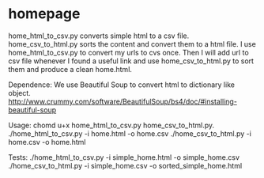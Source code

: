 # homepage
home_html_to_csv.py converts simple html to a csv file.
home_csv_to_html.py sorts the content and convert them to a html file.
I use home_html_to_csv.py to convert my urls to cvs once. Then I will add url to csv 
file whenever I found a useful link and use home_csv_to_html.py to sort them and produce
a clean home.html.


Dependence:
We use Beautiful Soup to convert html to dictionary like object. 
http://www.crummy.com/software/BeautifulSoup/bs4/doc/#installing-beautiful-soup

Usage:
chomd u+x home_html_to_csv.py home_csv_to_html.py.
./home_html_to_csv.py -i home.html -o home.csv
./home_csv_to_html.py -i home.csv -o home.html


Tests:
./home_html_to_csv.py -i simple_home.html -o simple_home.csv
./home_csv_to_html.py -i simple_home.csv -o sorted_simple_home.html
